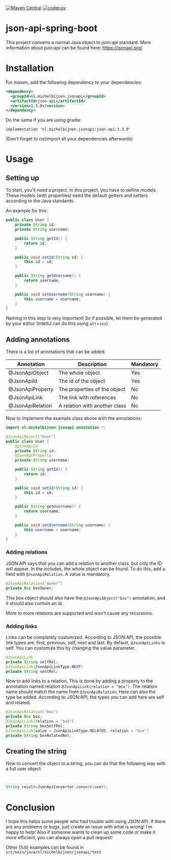 [![Maven Central](https://maven-badges.herokuapp.com/maven-central/nl.michelbijnen.jsonapi/json-api/badge.svg)](https://maven-badges.herokuapp.com/maven-central/nl.michelbijnen.jsonapi/json-api)
[![codecov](https://codecov.io/gh/MieskeB/json-api-spring-boot/branch/master/graph/badge.svg)](https://codecov.io/gh/MieskeB/json-api-spring-boot)

# json-api-spring-boot
This project converts a normal Java object to json:api standard. More information about json:api can be found here: https://jsonapi.org/

# Installation
For maven, add the following dependency to your dependencies:
```xml
<dependency>
  <groupId>nl.michelbijnen.jsonapi</groupId>
  <artifactId>json-api</artifactId>
  <version>1.3.0</version>
</dependency>
```

Do the same if you are using gradle:
```
implementation 'nl.michelbijnen.jsonapi:json-api:1.3.0'
```

(Don't forget to (re)import all your dependencies afterwards)

# Usage

## Setting up
To start, you'll need a project. In this project, you have to define models. These models (with properties) need the default getters and setters according to the Java standards.

An example for this:
```java
public class User {
    private String id;
    private String username;

    public String getId() {
        return id;
    }   

    public void setId(String id) {
        this.id = id;
    }

    public String getUsername() {
        return username;
    }   

    public void setUsername(String username) {
        this.username = username;
    }
}
```

Naming in this step is very important! So if possible, let them be generated by your editor (IntelliJ can do this using `alt`+`ins`)

## Adding annotations
There is a list of annotations that can be added.

| Annotation | Description | Mandatory |
|----------------|------------------|-----|
| @JsonApiObject | The whole object | Yes |
| @JsonApiId | The id of the object | Yes |
| @JsonApiProperty | The properties of the object | No |
| @JsonApiLink | The link with references | No |
| @JsonApiRelation | A relation with another class | No |

Now to implement the example class above with the annotations:
```java
import nl.michelbijnen.jsonapi.annotation.*;

@JsonApiObject("User")
public class User {
    @JsonApiId
    private String id;
    @JsonApiProperty
    private String username;

    public String getId() {
        return id;
    }   

    public void setId(String id) {
        this.id = id;
    }

    public String getUsername() {
        return username;
    }   

    public void setUsername(String username) {
        this.username = username;
    }
}
```

### Adding relations
JSON:API says that you can add a relation to another class, but only the ID will appear. In the includes, the whole object can be found. To do this, add a field with `@JsonApiRelation`. A value is mandatory.

```java
@JsonApiRelation("owner")
private Box boxOwner;
```

This box object should also have the `@JsonApiObject("box")` annotation, and it should also contain an id.

More to more relations are supported and won't cause any recursions.

### Adding links
Links can be completely customized. According to JSON:API, the possible link types are: first, previous, self, next and last. By default, `@JsonApiLinks` is self. You can customize this by changing the value parameter.

```java
@JsonApiLink
private String selfRel;
@JsonApiLink(JsonApiLinkType.NEXT)
private String nextRel;
```

Now to add links to a relation. This is done by adding a property to the annotation named relation `@JsonApiLink(relation = "box")`. The relation name should match the name from `@JsonApiRelation`. Here can also the type be added. According to JSON:API, the types you can add here are self and related.

```java
@JsonApiRelation("box")
private Box box;
@JsonApiLink(relation = "box")
private String boxSelfRel;
@JsonApiLink(value = JsonApiLinkType.RELATED, relation = "box")
private String boxRelatedRel;
```

## Creating the string
Now to convert the object to a string, you can do that the following way with a full user object.

```java


String result=JsonApiConverter.convert(user);
```

# Conclusion
I hope this helps some people who had trouble with using JSON:API. If there are any problems or bugs, just create an issue with what is wrong! I'm happy to help! Also if someone wants to clean up some code or make it more efficient, you can always open a pull request!

Other (full) examples can be found in `src/main/java/nl/michelbijnen/jsonapi/test`
